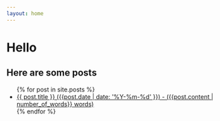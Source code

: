 ```yaml
---
layout: home
---
```

# Hello

## Here are some posts

<ul>
  {% for post in site.posts %}
    <li>
      <a href="{{ post.url | remove: ".html" }}">{{ post.title }} ({{post.date | date: '%Y-%m-%d' }}) - ({{post.content | number_of_words}} words)</a>
    </li>
  {% endfor %}
</ul>
